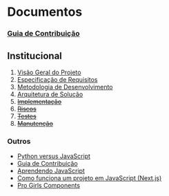 # Documentos

### [Guia de Contribuição](./CONTRIBUTING.md)

## Institucional

1. [Visão Geral do Projeto](./institutional/01-visao-projeto.md)
2. [Especificação de Requisitos](./institutional/02-requisitos.md)
3. [Metodologia de Desenvolvimento](./institutional/03-desenvolvimento.md)
4. [Arquitetura de Solução](./institutional/04-arquitetura.md)
5. ~~[Implementação](./institutional/05-implementacao.md)~~
6. ~~[Riscos](./institutional/06-riscos.md)~~
7. ~~[Testes](./institutional/07-testes.md)~~
8. ~~[Manutenção](./institutional/08-manutencao.md)~~

### Outros
- [Python versus JavaScript](./PYxJS.md)
- [Guia de Contribuição](./CONTRIBUTING.md)
- [Aprendendo JavaScript](./learn-js.md)
- [Como funciona um projeto em JavaScript (Next.js)](./learn-js-project.md)
- [Pro Girls Components](./pro-girls-components.md)




